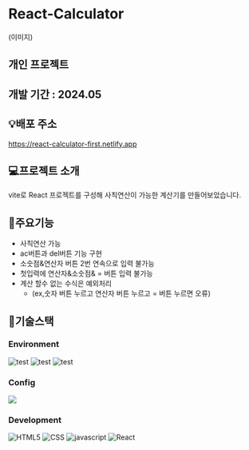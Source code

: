 # React-Calculator

(이미지)

## 개인 프로젝트
## 개발 기간 : 2024.05

## 💡배포 주소
https://react-calculator-first.netlify.app

## 💻프로젝트 소개 
vite로 React 프로젝트를 구성해 사칙연산이 가능한 계산기를 만들어보았습니다.
## 📌주요기능
-  사칙연산 가능
-  ac버튼과 del버튼 기능 구현
-  소숫점&연산자 버튼 2번 연속으로 입력 불가능
-  첫입력에 연산자&소숫점& = 버튼 입력 불가능
-  계산 할수 없는 수식은 예외처리
    -  (ex,숫자 버튼 누르고 연산자 버튼 누르고 = 버튼 누르면 오류)

## 🎯기술스택
### Environment
<img alt="test" src="https://img.shields.io/badge/visualstudiocode-007ACC?style=for-the-badge&logo=visualstudiocode&logoColor=white"/> <img alt="test" src="https://img.shields.io/badge/Git-F05032?style=for-the-badge&logo=git&logoColor=white"/> <img alt="test" src="https://img.shields.io/badge/Github-181717?style=for-the-badge&logo=github&logoColor=white"/>

### Config
<img src="https://img.shields.io/badge/NPM-CB3837?style=for-the-badge&logo=npm&logoColor=white">

### Development
<img alt="HTML5" src="https://img.shields.io/badge/HTML5-E34F26?style=for-the-badge&logo=html5&logoColor=white"/> <img alt="CSS" src="https://img.shields.io/badge/CSS-1572B6?style=for-the-badge&logo=css3&logoColor=white"/>
<img alt="javascript" src="https://img.shields.io/badge/javascript-F7DF1E?style=for-the-badge&logo=javascript&logoColor=black"/>
<img alt="React" src="https://img.shields.io/badge/React-black?style=for-the-badge&logo=react&logoColor=61DAFk"/>
